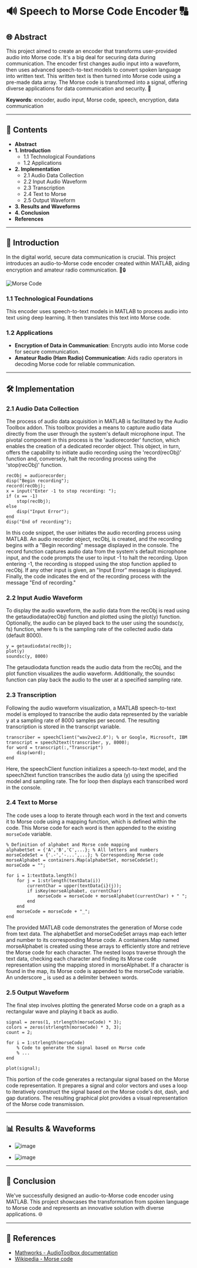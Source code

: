 # 🔊 Speech to Morse Code Encoder 🔠

## 🌐 Abstract
This project aimed to create an encoder that transforms user-provided audio into Morse code. It's a big deal for securing data during communication. The encoder first changes audio input into a waveform, then uses advanced speech-to-text models to convert spoken language into written text. This written text is then turned into Morse code using a pre-made data array. The Morse code is transformed into a signal, offering diverse applications for data communication and security. 🚀

**Keywords**: encoder, audio input, Morse code, speech, encryption, data communication

---

## 📝 Contents
- **Abstract** 
- **1. Introduction** 
  - 1.1 Technological Foundations
  - 1.2 Applications
- **2. Implementation** 
  - 2.1 Audio Data Collection	
  - 2.2 Input Audio Waveform
  - 2.3 Transcription
  - 2.4 Text to Morse
  - 2.5 Output Waveform
- **3. Results and Waveforms** 
- **4. Conclusion** 
- **References**

---

## 🚀 Introduction
In the digital world, secure data communication is crucial. This project introduces an audio-to-Morse code encoder created within MATLAB, aiding encryption and amateur radio communication. 📡🔒

![Morse Code](https://upload.wikimedia.org/wikipedia/commons/thumb/b/b5/International_Morse_Code.svg/260px-International_Morse_Code.svg.png)

### 1.1 Technological Foundations
This encoder uses speech-to-text models in MATLAB to process audio into text using deep learning. It then translates this text into Morse code.

### 1.2 Applications
- **Encryption of Data in Communication**: Encrypts audio into Morse code for secure communication.
- **Amateur Radio (Ham Radio) Communication**: Aids radio operators in decoding Morse code for reliable communication.

---


## 🛠️ Implementation

### 2.1 Audio Data Collection
The process of audio data acquisition in MATLAB is facilitated by the Audio Toolbox addon. This toolbox provides a means to capture audio data directly from the user through the system's default microphone input. The pivotal component in this process is the 'audiorecorder' function, which enables the creation of a dedicated recorder object. This object, in turn, offers the capability to initiate audio recording using the 'record(recObj)' function and, conversely, halt the recording process using the 'stop(recObj)' function.
```
recObj = audiorecorder;
disp("Begin recording");
record(recObj);
x = input("Enter -1 to stop recording: ");
if (x == -1)
    stop(recObj);
else
    disp("Input Error");
end
disp("End of recording");
```
In this code snippet, the user initiates the audio recording process using MATLAB. An audio recorder object, recObj, is created, and the recording begins with a "Begin recording" message displayed in the console. The record function captures audio data from the system's default microphone input, and the code prompts the user to input -1 to halt the recording. Upon entering -1, the recording is stopped using the stop function applied to recObj. If any other input is given, an "Input Error" message is displayed. Finally, the code indicates the end of the recording process with the message "End of recording."

### 2.2 Input Audio Waveform
To display the audio waveform, the audio data from the recObj is read using the getaudiodata(recObj) function and plotted using the plot(y) function. Optionally, the audio can be played back to the user using the soundsc(y, fs) function, where fs is the sampling rate of the collected audio data (default 8000).
```
y = getaudiodata(recObj);
plot(y)
soundsc(y, 8000)
```
The getaudiodata function reads the audio data from the recObj, and the plot function visualizes the audio waveform. Additionally, the soundsc function can play back the audio to the user at a specified sampling rate.

### 2.3 Transcription
Following the audio waveform visualization, a MATLAB speech-to-text model is employed to transcribe the audio data represented by the variable y at a sampling rate of 8000 samples per second. The resulting transcription is stored in the transcript variable.
```
transcriber = speechClient("wav2vec2.0"); % or Google, Microsoft, IBM
transcript = speech2text(transcriber, y, 8000);
for word = transcript(:,"Transcript")
    disp(word);
end
```
Here, the speechClient function initializes a speech-to-text model, and the speech2text function transcribes the audio data (y) using the specified model and sampling rate. The for loop then displays each transcribed word in the console.

### 2.4 Text to Morse
The code uses a loop to iterate through each word in the text and converts it to Morse code using a mapping function, which is defined within the code. This Morse code for each word is then appended to the existing `morseCode` variable.
```
% Definition of alphabet and Morse code mapping
alphabetSet = {'A','B','C',...}; % All letters and numbers
morseCodeSet = {'.-','-...',...}; % Corresponding Morse code
morseAlphabet = containers.Map(alphabetSet, morseCodeSet);
morseCode = "";

for i = 1:textData.length()
    for j = 1:strlength(textData(i))
        currentChar = upper(textData{i}(j));
        if isKey(morseAlphabet, currentChar)
            morseCode = morseCode + morseAlphabet(currentChar) + " ";
        end
    end
    morseCode = morseCode + "_";
end
```
The provided MATLAB code demonstrates the generation of Morse code from text data. The alphabetSet and morseCodeSet arrays map each letter and number to its corresponding Morse code. A containers.Map named morseAlphabet is created using these arrays to efficiently store and retrieve the Morse code for each character.
The nested loops traverse through the text data, checking each character and finding its Morse code representation using the mapping stored in morseAlphabet. If a character is found in the map, its Morse code is appended to the morseCode variable. An underscore _ is used as a delimiter between words.

### 2.5 Output Waveform
The final step involves plotting the generated Morse code on a graph as a rectangular wave and playing it back as audio.
```
signal = zeros(1, strlength(morseCode) * 3);
colors = zeros(strlength(morseCode) * 3, 3);
count = 2;

for i = 1:strlength(morseCode)
    % Code to generate the signal based on Morse code
    % ...
end

plot(signal);
```
This portion of the code generates a rectangular signal based on the Morse code representation. It prepares a signal and color vectors and uses a loop to iteratively construct the signal based on the Morse code's dot, dash, and gap durations. The resulting graphical plot provides a visual representation of the Morse code transmission.

---

## 📊 Results & Waveforms
- ![image](https://github.com/karthxk07/Speech-to-morse/assets/109301536/d6b268d2-d71b-44e3-b72f-43225139ac61)

- ![image](https://github.com/karthxk07/Speech-to-morse/assets/109301536/8cdf8d9f-97b5-4a15-9d94-dc9c9971b0fb)


---

## 🎯 Conclusion
We've successfully designed an audio-to-Morse code encoder using MATLAB. This project showcases the transformation from spoken language to Morse code and represents an innovative solution with diverse applications. 🌐

---

## 🔗 References
- [Mathworks - AudioToolbox documentation](link)
- [Wikipedia - Morse code](link)
